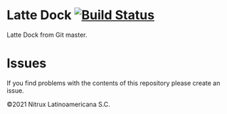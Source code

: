 # Latte Dock [![Build Status](https://travis-ci.org/Nitrux/latte-dock.svg?branch=main)](https://travis-ci.org/Nitrux/latte-dock)

Latte Dock from Git master.

# Issues
If you find problems with the contents of this repository please create an issue.

©2021 Nitrux Latinoamericana S.C.
